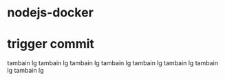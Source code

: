 # nodejs-docker
# trigger commit 
tambain lg
tambain lg
tambain lg
tambain lg
tambain lg
tambain lg
tambain lg
tambain lg
